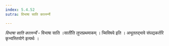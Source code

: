 ```yaml
---
index: 5.4.52
sutra: विभाषा साति कार्त्स्न्ये

---
```

_विभाषा साति कार्त्स्न्ये_ - विभाषा साति ।साती॑ति लुप्तप्रथमाकम् । च्विविषये इति । अभूततद्भावे संपद्यकर्तरि कृभ्यस्तियोगे इत्यर्थः ।